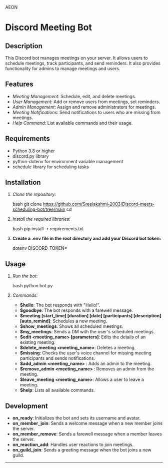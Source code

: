 AEON
# Discord Meeting Bot

## Description

This Discord bot manages meetings on your server. It allows users to schedule meetings, track participants, and send reminders. It also provides functionality for admins to manage meetings and users.

## Features

- *Meeting Management*: Schedule, edit, and delete meetings.
- *User Management*: Add or remove users from meetings, set reminders.
- *Admin Management*: Assign and remove administrators for meetings.
- *Meeting Notifications*: Send notifications to users who are missing from meetings.
- *Help Command*: List available commands and their usage.

## Requirements

- Python 3.8 or higher
- discord.py library
- python-dotenv for environment variable management
- schedule library for scheduling tasks

## Installation

1. *Clone the repository:*

   bash
   git clone <https://github.com/Sreelakshmi-2003/Discord-meets-scheduling-bot/tree/main>
   cd <Discord-meets-scheduling-bot>
   

2. *Install the required libraries:*

   bash
   pip install -r requirements.txt
   

3. **Create a .env file in the root directory and add your Discord bot token:**

   dotenv
   DISCORD_TOKEN=<your-discord-bot-token>
   


## Usage

1. *Run the bot:*

   bash
   python bot.py
   

2. *Commands:*

   - **$hello**: The bot responds with "Hello!".
   - **$goodbye**: The bot responds with a farewell message.
   - **$meeting <name> [start_time] [duration] [date] [participants] [description] [auto_remind]**: Schedules a new meeting.
   - **$show_meetings**: Shows all scheduled meetings.
   - **$my_meetings**: Sends a DM with the user's scheduled meetings.
   - **$edit <meeting_name> [parameters]**: Edits the details of an existing meeting.
   - **$delete_meeting <meeting_name>**: Deletes a meeting.
   - **$missing**: Checks the user's voice channel for missing meeting participants and sends notifications.
   - **$add_admin <meeting_name> <user>**: Adds an admin to the meeting.
   - **$remove_admin <meeting_name> <user>**: Removes an admin from the meeting.
   - **$leave_meeting <meeting_name>**: Allows a user to leave a meeting.
   - **$help**: Lists all available commands.

## Development

- **on_ready**: Initializes the bot and sets its username and avatar.
- **on_member_join**: Sends a welcome message when a new member joins the server.
- **on_member_remove**: Sends a farewell message when a member leaves the server.
- **on_reaction_add**: Handles user reactions to join meetings.
- **on_guild_join**: Sends a greeting message when the bot joins a new guild.


---

